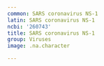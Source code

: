 ```yaml
---
common: SARS coronavirus NS-1
latin: SARS coronavirus NS-1
ncbi: '260743'
title: SARS coronavirus NS-1
group: Viruses
image: .na.character

---
```

